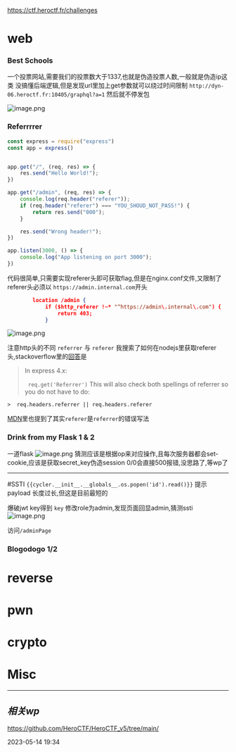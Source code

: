 https://ctf.heroctf.fr/challenges
# web
### Best Schools
一个投票网站,需要我们的投票数大于1337,也就是伪造投票人数,一般就是伪造ip这类
没搞懂后端逻辑,但是发现url里加上get参数就可以绕过时间限制
`http://dyn-06.heroctf.fr:10405/graphql?a=1`
然后就不停发包

![image.png](https://gitee.com/leiye87/typora_picture/raw/master/20230514204233.png)

### Referrrrer

```js
const express = require("express")
const app = express()


app.get("/", (req, res) => {
    res.send("Hello World!");
})

app.get("/admin", (req, res) => {
    console.log(req.header("referer"));
    if (req.header("referer") === "YOU_SHOUD_NOT_PASS!") {
        return res.send("000");
    }

    res.send("Wrong header!");
})

app.listen(3000, () => {
    console.log("App listening on port 3000");
})
```

代码很简单,只需要实现referer头即可获取flag,但是在nginx.conf文件,又限制了referer头必须以
`https://admin.internal.com`开头
```json
        location /admin {
            if ($http_referer !~* "^https://admin\.internal\.com") {
                return 403;
            }
```

![image.png](https://gitee.com/leiye87/typora_picture/raw/master/20230514212145.png)

注意http头的不同
`referrer` 与 `referer`
我搜索了如何在nodejs里获取referer头,stackoverflow里的[回答](https://stackoverflow.com/questions/7237262/how-do-i-find-the-a-referring-sites-url-in-node)是

> In express 4.x:
> 
>` req.get('Referrer')`
> This will also check both spellings of referrer so you do not have to do:
> 
`>  req.headers.referrer || req.headers.referer`

[MDN](https://developer.mozilla.org/en-US/docs/Web/HTTP/Headers/Referer)里也提到了其实`referer`是`referrer`的错误写法

### Drink from my Flask 1 & 2

一道flask
![image.png](https://gitee.com/leiye87/typora_picture/raw/master/20230514220418.png)
猜测应该是根据op来对应操作,且每次服务器都会set-cookie,应该是获取secret_key伪造session
0/0会直接500报错,没思路了,等wp了

---
#SSTI 
`{{cycler.__init__.__globals__.os.popen('id').read()}}`
提示payload 长度过长,但这是目前最短的

爆破jwt key得到 `key`
修改role为admin,发现页面回显admin,猜测ssti
![image.png](https://gitee.com/leiye87/typora_picture/raw/master/20230515102942.png)

访问`/adminPage` 


### Blogodogo 1/2


 







# reverse

# pwn

# crypto

# Misc


---
## *相关wp*
https://github.com/HeroCTF/HeroCTF_v5/tree/main/



2023-05-14   19:34